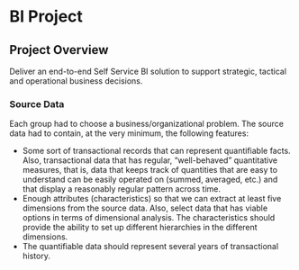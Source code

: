 # BI Project

## Project Overview
Deliver an end-to-end Self Service BI solution to support strategic, tactical and operational business decisions.

### Source Data 
Each group had to choose a business/organizational problem.  The source data had to contain, at the very minimum, the following features:

- Some sort of transactional records that can represent quantifiable facts. Also, transactional data that has regular, “well-behaved” quantitative measures, that is, data that keeps track of quantities that are easy to understand can be easily operated on (summed, averaged, etc.) and that display a reasonably regular pattern across time.
- Enough attributes (characteristics) so that we can extract at least five dimensions from the source data. Also, select data that has viable options in terms of dimensional analysis. The characteristics should provide the ability to set up different hierarchies in the different dimensions.
- The quantifiable data should represent several years of transactional history.

